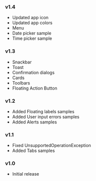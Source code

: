 ### v1.4
- Updated app icon
- Updated app colors
- Menu
- Date picker sample
- Time picker sample

### v1.3
- Snackbar
- Toast
- Confirmation dialogs
- Cards
- Toolbars
- Floating Action Button

### v1.2

- Added Floating labels samples
- Added User input errors samples
- Added Alerts samples

### v1.1

- Fixed UnsupportedOperationException
- Added Tabs samples

### v1.0

- Initial release
